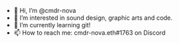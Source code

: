 - 👋 Hi, I’m @cmdr-nova
- 👀 I’m interested in sound design, graphic arts and code.
- 🌱 I’m currently learning git!
- 📫 How to reach me: cmdr-nova.eth#1763 on Discord

<!---
cmdr-nova/cmdr-nova is a ✨ special ✨ repository because its `README.md` (this file) appears on your GitHub profile.
You can click the Preview link to take a look at your changes.
--->
